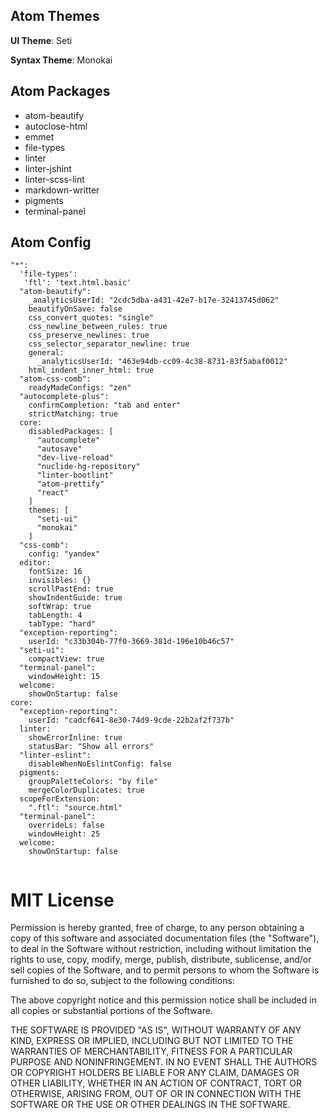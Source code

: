 ## Atom Themes

**UI Theme**: Seti

**Syntax Theme**: Monokai

## Atom Packages

* atom-beautify
* autoclose-html
* emmet
* file-types
* linter
* linter-jshint
* linter-scss-lint
* markdown-writter
* pigments
* terminal-panel


## Atom Config

```
"*":
  'file-types':
   'ftl': 'text.html.basic'
  "atom-beautify":
    _analyticsUserId: "2cdc5dba-a431-42e7-b17e-32413745d062"
    beautifyOnSave: false
    css_convert_quotes: "single"
    css_newline_between_rules: true
    css_preserve_newlines: true
    css_selector_separator_newline: true
    general:
      _analyticsUserId: "463e94db-cc09-4c38-8731-83f5abaf0012"
    html_indent_inner_html: true
  "atom-css-comb":
    readyMadeConfigs: "zen"
  "autocomplete-plus":
    confirmCompletion: "tab and enter"
    strictMatching: true
  core:
    disabledPackages: [
      "autocomplete"
      "autosave"
      "dev-live-reload"
      "nuclide-hg-repository"
      "linter-bootlint"
      "atom-prettify"
      "react"
    ]
    themes: [
      "seti-ui"
      "monokai"
    ]
  "css-comb":
    config: "yandex"
  editor:
    fontSize: 16
    invisibles: {}
    scrollPastEnd: true
    showIndentGuide: true
    softWrap: true
    tabLength: 4
    tabType: "hard"
  "exception-reporting":
    userId: "c33b304b-77f0-3669-381d-196e10b46c57"
  "seti-ui":
    compactView: true
  "terminal-panel":
    windowHeight: 15
  welcome:
    showOnStartup: false
core:
  "exception-reporting":
    userId: "cadcf641-8e30-74d9-9cde-22b2af2f737b"
  linter:
    showErrorInline: true
    statusBar: "Show all errors"
  "linter-eslint":
    disableWhenNoEslintConfig: false
  pigments:
    groupPaletteColors: "by file"
    mergeColorDuplicates: true
  scopeForExtension:
    ".ftl": "source.html"
  "terminal-panel":
    overrideLs: false
    windowHeight: 25
  welcome:
    showOnStartup: false


```

MIT License
======

Permission is hereby granted, free of charge, to any person obtaining a copy of this software and associated documentation files (the "Software"), to deal in the Software without restriction, including without limitation the rights to use, copy, modify, merge, publish, distribute, sublicense, and/or sell copies of the Software, and to permit persons to whom the Software is furnished to do so, subject to the following conditions:

The above copyright notice and this permission notice shall be included in all copies or substantial portions of the Software.

THE SOFTWARE IS PROVIDED "AS IS", WITHOUT WARRANTY OF ANY KIND, EXPRESS OR IMPLIED, INCLUDING BUT NOT LIMITED TO THE WARRANTIES OF MERCHANTABILITY, FITNESS FOR A PARTICULAR PURPOSE AND NONINFRINGEMENT. IN NO EVENT SHALL THE AUTHORS OR COPYRIGHT HOLDERS BE LIABLE FOR ANY CLAIM, DAMAGES OR OTHER LIABILITY, WHETHER IN AN ACTION OF CONTRACT, TORT OR OTHERWISE, ARISING FROM, OUT OF OR IN CONNECTION WITH THE SOFTWARE OR THE USE OR OTHER DEALINGS IN THE SOFTWARE.
